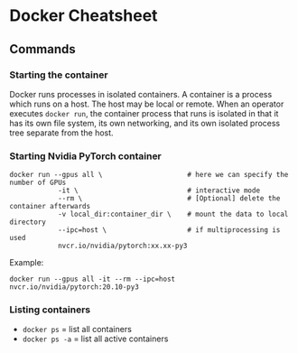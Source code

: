 # Docker Cheatsheet

## Commands

### Starting the container

Docker runs processes in isolated containers. A container is a process which runs on a host. The host may be local or remote. When an operator executes `docker run`, the container process that runs is isolated in that it has its own file system, its own networking, and its own isolated process tree separate from the host.

### Starting Nvidia PyTorch container

```
docker run --gpus all \                     # here we can specify the number of GPUs
            -it \                           # interactive mode
            --rm \                          # [Optional] delete the container afterwards
            -v local_dir:container_dir \    # mount the data to local directory
            --ipc=host \                    # if multiprocessing is used
            nvcr.io/nvidia/pytorch:xx.xx-py3
```

Example:
```
docker run --gpus all -it --rm --ipc=host nvcr.io/nvidia/pytorch:20.10-py3
```

### Listing containers
* `docker ps` = list all containers
* `docker ps -a` = list all active containers
